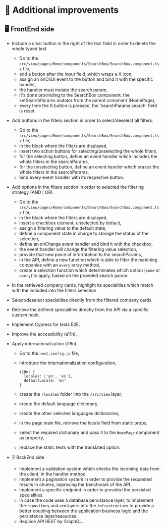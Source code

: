# 📕 Additional improvements

## 🖥 FrontEnd side

- Include a clear button in the right of the text field in order to delete the whole typed text.

  - Go to the `src/view/pages/Home/components/SearchBox/SearchBox.component.tsx` file,
  - add a button after the input field, which wraps a X icon,
  - assign an onClick event to the button and bind it with the specific handler,
  - the handler must mutate the search param,
  - it's done provinding to the SearchBox component, the setSearchParams mutator from the parent comonent (HomePage),
  - every time the X button is pressed, the 'searchParams.search' field is reset.

- Add buttons in the filters section in order to select/deselect all filters.

  - Go to the `src/view/pages/Home/components/SearchBox/SearchBox.component.tsx` file,
  - in the block where the filters are displayed,
  - insert two action buttons for selecting/unselecting the whole filters,
  - for the selecting button, define an event handler which includes the whole filters in the searchParams,
  - for the unselecting button, define an event handler which erases the whole filters in the searchParams,
  - bind every event handler with its respective button.

- Add options in the filters section in order to selected the filtering strategy (AND | OR).

  - Go to the `src/view/pages/Home/components/SearchBox/SearchBox.component.tsx` file,
  - in the block where the filters are displayed,
  - insert a checkbox element, unselected by default,
  - assign a filtering value to the default state,
  - define a component state in charge to storage the status of the selection,
  - define an onChange event handler and bind it with the checkbox,
  - the event handler will change the filtering value selection,
  - provide that new piece of informtation to the searchParams,
  - in the API, define a new function which is able to filter the matching companies with an `every` array method,
  - create a selection function which determinates which option (`some` or `every`) to apply, based on the provided search param.

- In the retrieved company cards, highlight its specialities which match with the included into the filters selection.
- Select/deselect specialities directly from the filtered company cards.
- Retrieve the defined specialities directly from the API via a specific custom hook.
- Implement Cypress for tests E2E.
- Improve the accessibility (a11n).
- Apply internationalization (i18n).

  - Go to the `next.config.js` file,
  - introduce the internationalization configuration,

    ```
    i18n: {
      locales: ['en', 'es'],
      defaultLocale: 'en'
    }
    ```

  - create the `/locales` folder into the `/src/view` layer,
  - create the default language dictionary,
  - create the other selected languages dictionaries,
  - in the page main file, retrieve the locale field from static props,
  - select the required dictionary and pass it to the `HomePage` component as property,
  - replace the static texts with the translated option.


- 🗄 BackEnd side
  - Implement a validation system which checks the incoming data from the client, in the handler method.
  - Implement a pagination system in order to provide the requested results in chunks, improving the benchmark of the API.
  - Implement a specific endpoint in order to provided the persisted specialities.
  - In case the code uses a database persistance layer, to implement the `repository` and `orm` layers into the `infrastructure` to provide a better coupling between the application business logic and the persistance layer/resources.
  - Replace API REST by GraphQL.